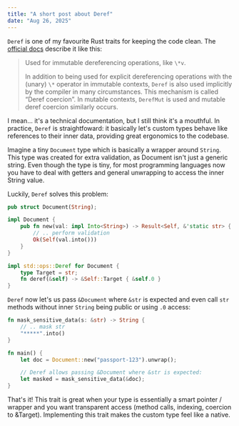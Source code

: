 ```yaml
---
title: "A short post about Deref"
date: "Aug 26, 2025"
---
```


`Deref` is one of my favourite Rust traits for keeping the code clean. The [official docs](https://doc.rust-lang.org/std/ops/trait.Deref.html) describe it like this:

> Used for immutable dereferencing operations, like `\*v`.
>
> In addition to being used for explicit dereferencing operations with the (unary) `\*` operator in immutable contexts, `Deref` is also used implicitly by the compiler in many circumstances. This mechanism is called “Deref coercion”. In mutable contexts, `DerefMut` is used and mutable deref coercion similarly occurs.

I mean... it's a technical documentation, but I still think it's a mouthful. In practice, `Deref` is straightfoward: it basically let's custom types behave like references to their inner data, providing great ergonomics to the codebase.

Imagine a tiny `Document` type which is basically a wrapper around `String`. This type was created for extra validation, as Document isn't just a generic string. Even though the type is tiny, for most programming languages now you have to deal with getters and general unwrapping to access the inner String value.

Luckily, `Deref` solves this problem:

```rust
pub struct Document(String);

impl Document {
    pub fn new(val: impl Into<String>) -> Result<Self, &'static str> {
        // .. perform validation
        Ok(Self(val.into()))
    }
}

impl std::ops::Deref for Document {
    type Target = str;
    fn deref(&self) -> &Self::Target { &self.0 }
}
```

`Deref` now let's us pass `&Document` where `&str` is expected and even call `str` methods without inner `String` being public or using `.0` access:

```rust
fn mask_sensitive_data(s: &str) -> String {
    // .. mask str
    "*****".into()
}

fn main() {
    let doc = Document::new("passport-123").unwrap();

    // Deref allows passing &Document where &str is expected:
    let masked = mask_sensitive_data(&doc);
}
```

That's it! This trait is great when your type is essentially a smart pointer / wrapper and you want transparent access (method calls, indexing, coercion to &Target). Implementing this trait makes the custom type feel like a native.
